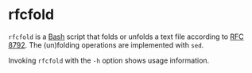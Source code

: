 # rfcfold

`rfcfold` is a [Bash](https://www.gnu.org/software/bash/)
script that folds or unfolds a text file according to
[RFC 8792](https://www.rfc-editor.org/info/rfc8792).
The (un)folding operations are implemented with `sed`.

Invoking `rfcfold` with the `-h` option shows usage information.
